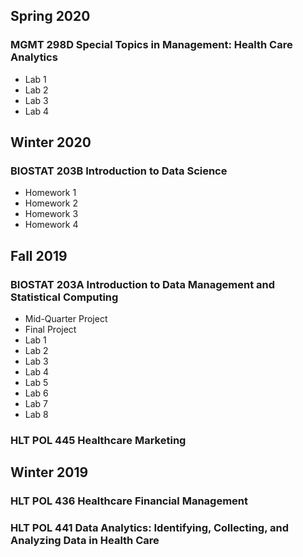 ## Spring 2020
### MGMT 298D Special Topics in Management: Health Care Analytics
* Lab 1
* Lab 2
* Lab 3
* Lab 4

## Winter 2020
### BIOSTAT 203B Introduction to Data Science
* Homework 1
* Homework 2
* Homework 3
* Homework 4

## Fall 2019
### BIOSTAT 203A Introduction to Data Management and Statistical Computing
* Mid-Quarter Project
* Final Project
* Lab 1
* Lab 2
* Lab 3
* Lab 4
* Lab 5
* Lab 6
* Lab 7
* Lab 8

### HLT POL 445 Healthcare Marketing


## Winter 2019
### HLT POL 436 Healthcare Financial Management

### HLT POL 441 Data Analytics: Identifying, Collecting, and Analyzing Data in Health Care
